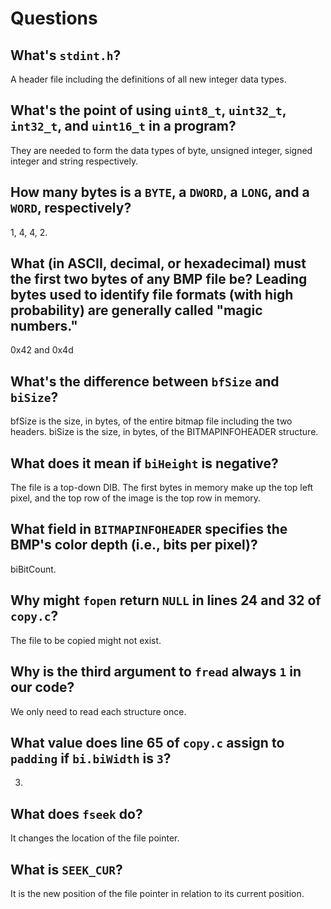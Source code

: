 # Questions

## What's `stdint.h`?

A header file including the definitions of all new integer data types.

## What's the point of using `uint8_t`, `uint32_t`, `int32_t`, and `uint16_t` in a program?

They are needed to form the data types of byte, unsigned integer, signed integer and string respectively.

## How many bytes is a `BYTE`, a `DWORD`, a `LONG`, and a `WORD`, respectively?

1, 4, 4, 2.

## What (in ASCII, decimal, or hexadecimal) must the first two bytes of any BMP file be? Leading bytes used to identify file formats (with high probability) are generally called "magic numbers."

0x42 and 0x4d

## What's the difference between `bfSize` and `biSize`?

bfSize is the size, in bytes, of the entire bitmap file including the two headers. biSize is the size, in bytes, of the BITMAPINFOHEADER structure.

## What does it mean if `biHeight` is negative?

The file is a top-down DIB. The first bytes in memory make up the top left pixel, and the top row of the image is the top row in memory.

## What field in `BITMAPINFOHEADER` specifies the BMP's color depth (i.e., bits per pixel)?

biBitCount.

## Why might `fopen` return `NULL` in lines 24 and 32 of `copy.c`?

The file to be copied might not exist.

## Why is the third argument to `fread` always `1` in our code?

We only need to read each structure once.

## What value does line 65 of `copy.c` assign to `padding` if `bi.biWidth` is `3`?

3.

## What does `fseek` do?

It changes the location of the file pointer.

## What is `SEEK_CUR`?

It is the new position of the file pointer in relation to its current position.
